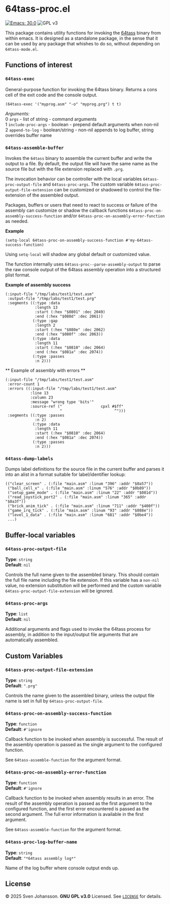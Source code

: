 
# 64tass-proc.el

[![Emacs: 30.0](https://img.shields.io/badge/Emacs-30.0-blue.svg)](https://www.gnu.org/software/emacs/)
![GPL v3](https://img.shields.io/badge/license-GPL_v3-green.svg)

This package contains utility functions for invoking the [64tass](https://github.com/irmen/64tass) 
binary from within emacs. It is designed as a standalone package, in the sense that it can be used
by any package that whishes to do so, without depending on `64tass-mode.el`.

## Functions of interest

### `64tass-exec`

General-purpose function for invoking the 64tass binary.
Returns a cons cell of the exit code and the console output.

```elisp
(64tass-exec '("myprog.asm" "-o" "myprog.prg") t t)
```

*Arguments:*  
0 `args` - list of string - command arguments  
1 `include-proc-args` - boolean - prepend default arguments when non-nil  
2 `append-to-log` - boolean/string - non-nil appends to log buffer, string overrides buffer name  


### `64tass-assemble-buffer`

Invokes the `64tass` binary to assemble the current buffer and write the output to a file.
By default, the output file will have the same name as the source file but with the file
extension replaced with `.prg`.

The invocation behavior can be controller with the local variables `64tass-proc-output-file`
and `64tass-proc-args`. The custom variable `64tass-proc-output-file-extension` can be 
customized or shadowed to control the file-extension of the assembled output.

Packages, buffers or users that need to react to success or failure of the assembly can 
customize or shadow the callback functions `64tass-proc-on-assembly-success-function` 
and/or `64tass-proc-on-assembly-error-function` as needed.

**Example**
```elisp
(setq-local 64tass-proc-on-assembly-success-function #'my-64tass-success-function)
```

Using `setq-local` will shadow any global default or customized value.

The function internally uses `64tass-proc--parse-assembly-output` to parse the raw
console output of the 64tass assembly operation into a structured plist format.

**Example of assembly success**

```elisp
(:input-file "/tmp/labs/test1/test.asm"
 :output-file "/tmp/labs/test1/test.prg"
 :segments ((:type :data
             :length 13
             :start (:hex "$0801" :dec 2049)
             :end (:hex "$080d" :dec 2061))
            (:type :gap
             :length 2
             :start (:hex "$080e" :dec 2062)
             :end (:hex "$080f" :dec 2063))
            (:type :data
             :length 11
             :start (:hex "$0810" :dec 2064)
             :end (:hex "$081a" :dec 2074))
            (:type :passes
             :n 2)))
```

** Example of assembly with errors **

```elisp
(:input-file "/tmp/labs/test1/test.asm"
 :error-count 1
 :errors ((:input-file "/tmp/labs/test1/test.asm"
           :line 13
           :column 23
           :message "wrong type 'bits'"
           :source-ref ("                 cpxl #$ff"
                        "                       ^")))
 :segments ((:type :passes
             :n 2)
            (:type :data
             :length 11
             :start (:hex "$0810" :dec 2064)
             :end (:hex "$081a" :dec 2074))
            (:type :passes
             :n 2)))
```

### `64tass-dump-labels`

Dumps label definitions for the source file in the current buffer and parses it into an
alist in a format suitable for label/identifier lookup:

```elisp
(("clear_screen" . (:file "main.asm" :linum "396" :addr "$0a57"))
 ("ball_cell_x" . (:file "main.asm" :linum "576" :addr "$0b89"))
 ("setup_game_mode" . (:file "main.asm" :linum "22" :addr "$081d"))
 ("read_joystick_port2" . (:file "main.asm" :linum "365" :addr "$0a3f"))
 ("brick_anim_tick" . (:file "main.asm" :linum "711" :addr "$400f"))
 ("game_irq_tick" . (:file "main.asm" :linum "93" :addr "$088e"))
 ("level_1_data" . (:file "main.asm" :linum "681" :addr "$0be4"))
 ...)
```

## Buffer-local variables

### `64tass-proc-output-file`
**Type**: `string`  
**Default**: `nil`  

Controls the full name given to the assembled binary. This should contain the full file name
including the file extension. If this variable has a `non-nil` value, no extension substitution
will be performed and the custom variable `64tass-proc-output-file-extension` will be ignored.

### `64tass-proc-args`
**Type**: `list`  
**Default**: `nil`  

Additional arguments and flags used to invoke the 64tass process for assembly, in addition
to the input/output file arguments that are automatically assembled.

## Custom Variables

### `64tass-proc-output-file-extension`
**Type**: `string`  
**Default**: `".prg"`  

Controls the name given to the assembled binary, unless the output file name is set in full
by `64tass-proc-output-file`.

### `64tass-proc-on-assembly-success-function`
**Type**: `function`  
**Default**: `#'ignore`  

Callback function to be invoked when assembly is successful. The result of the assembly
operation is passed as the single argument to the configured function. 

See `64tass-assemble-function` for the argument format.

### `64tass-proc-on-assembly-error-function`

**Type**: `function`  
**Default**: `#'ignore`  

Callback function to be invoked when assembly results in an error. The result of the assembly
operation is passed as the first argument to the configured function, and the first error
encountered is passed as the second argument. The full error information is available in
the first argument.

See `64tass-assemble-function` for the argument format.

### `64tass-proc-log-buffer-name`

**Type**: `string`  
**Default**: `"*64tass assembly log*"`  

Name of the log buffer where console output ends up.


## License

© 2025 Sven Johansson. **GNU GPL v3.0** Licensed. See [`LICENSE`](LICENSE) for details.
